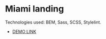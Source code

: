 # Miami landing
Technologies used: BEM, Sass, SCSS, Stylelint.
- [DEMO LINK](https://alexazalor.github.io/miami-landing/)
